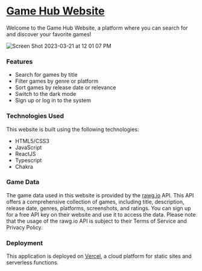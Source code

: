 # [Game Hub Website](https://game-hub-rosy.vercel.app/)
Welcome to the Game Hub Website, a platform where you can search for and discover your favorite games!

![Screen Shot 2023-03-21 at 12 01 07 PM](https://user-images.githubusercontent.com/26367064/226714461-64bc4553-f6e6-4fcc-84ed-b87be328e60b.png)

### Features
- Search for games by title
- Filter games by genre or platform
- Sort games by release date or relevance
- Switch to the dark mode
- Sign up or log in to the system

### Technologies Used
This website is built using the following technologies:
- HTML5/CSS3
- JavaScript
- ReactJS
- Typescript
- Chakra

### Game Data
The game data used in this website is provided by the [rawg.io](https://rawg.io/) API. This API offers a comprehensive collection of games, including title, description, release date, genres, platforms, screenshots, and ratings. You can sign up for a free API key on their website and use it to access the data. Please note that the usage of the rawg.io API is subject to their Terms of Service and Privacy Policy.

### Deployment
This application is deployed on [Vercel](https://vercel.com/), a cloud platform for static sites and serverless functions.

